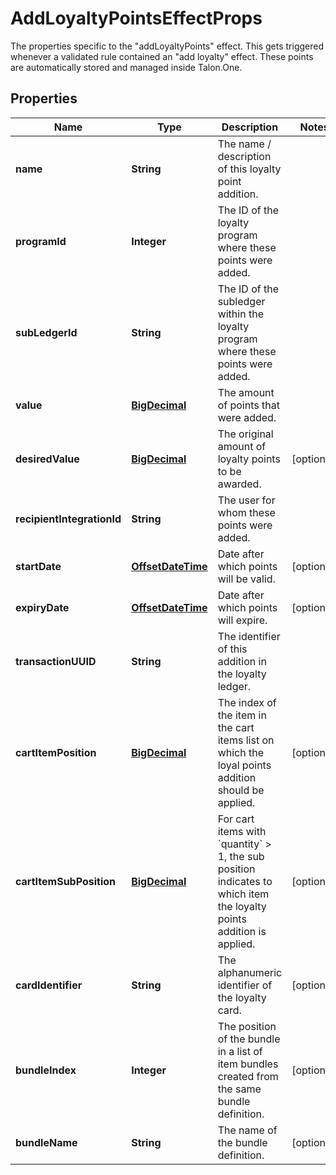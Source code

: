 

# AddLoyaltyPointsEffectProps

The properties specific to the \"addLoyaltyPoints\" effect. This gets triggered whenever a validated rule contained an \"add loyalty\" effect. These points are automatically stored and managed inside Talon.One. 
## Properties

Name | Type | Description | Notes
------------ | ------------- | ------------- | -------------
**name** | **String** | The name / description of this loyalty point addition. | 
**programId** | **Integer** | The ID of the loyalty program where these points were added. | 
**subLedgerId** | **String** | The ID of the subledger within the loyalty program where these points were added. | 
**value** | [**BigDecimal**](BigDecimal.md) | The amount of points that were added. | 
**desiredValue** | [**BigDecimal**](BigDecimal.md) | The original amount of loyalty points to be awarded. |  [optional]
**recipientIntegrationId** | **String** | The user for whom these points were added. | 
**startDate** | [**OffsetDateTime**](OffsetDateTime.md) | Date after which points will be valid. |  [optional]
**expiryDate** | [**OffsetDateTime**](OffsetDateTime.md) | Date after which points will expire. |  [optional]
**transactionUUID** | **String** | The identifier of this addition in the loyalty ledger. | 
**cartItemPosition** | [**BigDecimal**](BigDecimal.md) | The index of the item in the cart items list on which the loyal points addition should be applied. |  [optional]
**cartItemSubPosition** | [**BigDecimal**](BigDecimal.md) | For cart items with &#x60;quantity&#x60; &gt; 1, the sub position indicates to which item the loyalty points addition is applied.  |  [optional]
**cardIdentifier** | **String** | The alphanumeric identifier of the loyalty card.  |  [optional]
**bundleIndex** | **Integer** | The position of the bundle in a list of item bundles created from the same bundle definition. |  [optional]
**bundleName** | **String** | The name of the bundle definition. |  [optional]



